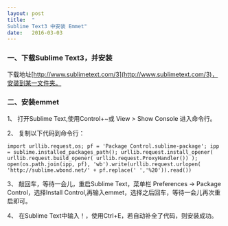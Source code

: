 ```yaml
---
layout: post
title:  "
Sublime Text3 中安装 Emmet"
date:   2016-03-03 
--- 
```



### 一、下载Sublime Text3，并安装
下载地址[http://www.sublimetext.com/3](http://www.sublimetext.com/3)，安装到某一文件夹。

### 二、安装emmet
1、 打开Sublime Text,使用Control+~或 View > Show Console 进入命令行。

2、 复制以下代码到命令行：

    import urllib.request,os; pf = 'Package Control.sublime-package'; ipp = sublime.installed_packages_path(); urllib.request.install_opener( urllib.request.build_opener( urllib.request.ProxyHandler()) ); open(os.path.join(ipp, pf), 'wb').write(urllib.request.urlopen( 'http://sublime.wbond.net/' + pf.replace(' ','%20')).read())

3、 敲回车，等待一会儿，重启Sublime Text，菜单栏 Preferences -> Package Control，选择Install Control,再输入emmet，选择之后回车，等待一会儿再次重启即可。

4、 在Sublime Text中输入！，使用Ctrl+E，若自动补全了代码，则安装成功。

